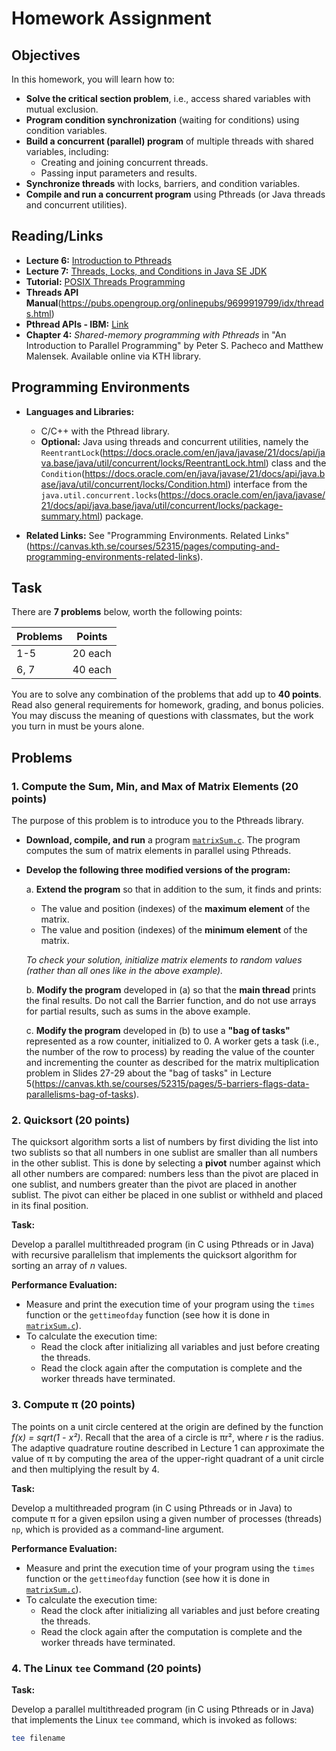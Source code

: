 # Homework Assignment

## Objectives

In this homework, you will learn how to:

- **Solve the critical section problem**, i.e., access shared variables with mutual exclusion.
- **Program condition synchronization** (waiting for conditions) using condition variables.
- **Build a concurrent (parallel) program** of multiple threads with shared variables, including:
  - Creating and joining concurrent threads.
  - Passing input parameters and results.
- **Synchronize threads** with locks, barriers, and condition variables.
- **Compile and run a concurrent program** using Pthreads (or Java threads and concurrent utilities).

## Reading/Links

- **Lecture 6:** [Introduction to Pthreads](https://canvas.kth.se/courses/52315/pages/6-tutorial-introduction-to-pthreads)
- **Lecture 7:** [Threads, Locks, and Conditions in Java SE JDK](https://canvas.kth.se/courses/52315/pages/7-tutorial-threads-locks-and-conditions-in-java-se-jdk)
- **Tutorial:** [POSIX Threads Programming](https://hpc-tutorials.llnl.gov/posix/)
- **Threads API Manual**(https://pubs.opengroup.org/onlinepubs/9699919799/idx/threads.html)
- **Pthread APIs - IBM:** [Link](https://www.ibm.com/docs/en/i/7.5?topic=category-pthread-apis)
- **Chapter 4:** *Shared-memory programming with Pthreads* in "An Introduction to Parallel Programming" by Peter S. Pacheco and Matthew Malensek. Available online via KTH library.

## Programming Environments

- **Languages and Libraries:**
  - C/C++ with the Pthread library.
  - **Optional:** Java using threads and concurrent utilities, namely the `ReentrantLock`(https://docs.oracle.com/en/java/javase/21/docs/api/java.base/java/util/concurrent/locks/ReentrantLock.html) class and the `Condition`(https://docs.oracle.com/en/java/javase/21/docs/api/java.base/java/util/concurrent/locks/Condition.html) interface from the `java.util.concurrent.locks`(https://docs.oracle.com/en/java/javase/21/docs/api/java.base/java/util/concurrent/locks/package-summary.html) package.
  
- **Related Links:** See "Programming Environments. Related Links"(https://canvas.kth.se/courses/52315/pages/computing-and-programming-environments-related-links).

## Task

There are **7 problems** below, worth the following points:

| Problems | Points |
|----------|--------|
| 1-5      | 20 each|
| 6, 7     | 40 each|

You are to solve any combination of the problems that add up to **40 points**. Read also general requirements for homework, grading, and bonus policies. You may discuss the meaning of questions with classmates, but the work you turn in must be yours alone.

## Problems

### 1. Compute the Sum, Min, and Max of Matrix Elements (20 points)

The purpose of this problem is to introduce you to the Pthreads library. 

- **Download, compile, and run** a program [`matrixSum.c`](Download%20matrixSum.c). The program computes the sum of matrix elements in parallel using Pthreads.
- **Develop the following three modified versions of the program:**
  
  a. **Extend the program** so that in addition to the sum, it finds and prints:
     - The value and position (indexes) of the **maximum element** of the matrix.
     - The value and position (indexes) of the **minimum element** of the matrix.
     
     *To check your solution, initialize matrix elements to random values (rather than all ones like in the above example).*
  
  b. **Modify the program** developed in (a) so that the **main thread** prints the final results. Do not call the Barrier function, and do not use arrays for partial results, such as sums in the above example.
  
  c. **Modify the program** developed in (b) to use a **"bag of tasks"** represented as a row counter, initialized to 0. A worker gets a task (i.e., the number of the row to process) by reading the value of the counter and incrementing the counter as described for the matrix multiplication problem in Slides 27-29 about the "bag of tasks" in Lecture 5(https://canvas.kth.se/courses/52315/pages/5-barriers-flags-data-parallelisms-bag-of-tasks).

### 2. Quicksort (20 points)

The quicksort algorithm sorts a list of numbers by first dividing the list into two sublists so that all numbers in one sublist are smaller than all numbers in the other sublist. This is done by selecting a **pivot** number against which all other numbers are compared: numbers less than the pivot are placed in one sublist, and numbers greater than the pivot are placed in another sublist. The pivot can either be placed in one sublist or withheld and placed in its final position.

**Task:**

Develop a parallel multithreaded program (in C using Pthreads or in Java) with recursive parallelism that implements the quicksort algorithm for sorting an array of *n* values.

**Performance Evaluation:**

- Measure and print the execution time of your program using the `times` function or the `gettimeofday` function (see how it is done in [`matrixSum.c`](Download%20matrixSum.c)).
- To calculate the execution time:
  - Read the clock after initializing all variables and just before creating the threads.
  - Read the clock again after the computation is complete and the worker threads have terminated.

### 3. Compute π (20 points)

The points on a unit circle centered at the origin are defined by the function *f(x) = sqrt(1 - x²)*. Recall that the area of a circle is πr², where *r* is the radius. The adaptive quadrature routine described in Lecture 1 can approximate the value of π by computing the area of the upper-right quadrant of a unit circle and then multiplying the result by 4.

**Task:**

Develop a multithreaded program (in C using Pthreads or in Java) to compute π for a given epsilon using a given number of processes (threads) `np`, which is provided as a command-line argument.

**Performance Evaluation:**

- Measure and print the execution time of your program using the `times` function or the `gettimeofday` function (see how it is done in [`matrixSum.c`](Download%20matrixSum.c)).
- To calculate the execution time:
  - Read the clock after initializing all variables and just before creating the threads.
  - Read the clock again after the computation is complete and the worker threads have terminated.

### 4. The Linux `tee` Command (20 points)

**Task:**

Develop a parallel multithreaded program (in C using Pthreads or in Java) that implements the Linux `tee` command, which is invoked as follows:

```bash
tee filename
